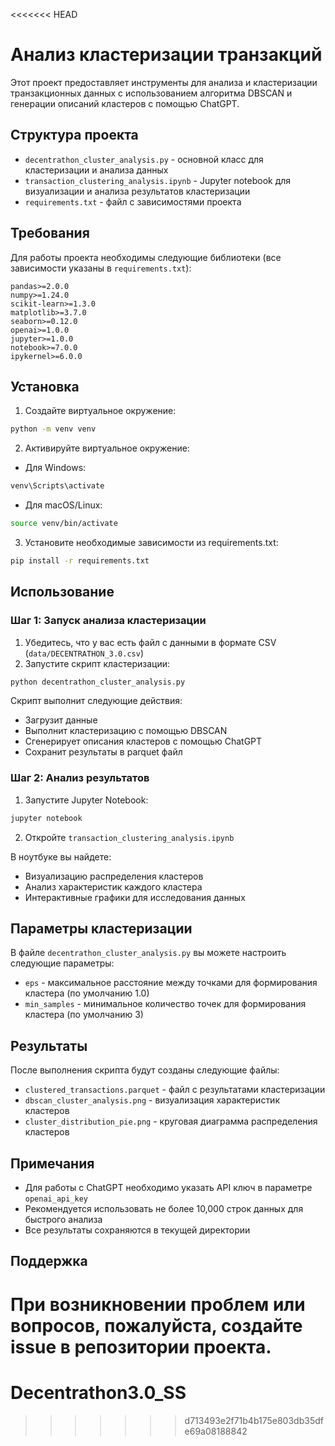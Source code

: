 <<<<<<< HEAD
# Анализ кластеризации транзакций

Этот проект предоставляет инструменты для анализа и кластеризации транзакционных данных с использованием алгоритма DBSCAN и генерации описаний кластеров с помощью ChatGPT.

## Структура проекта

- `decentrathon_cluster_analysis.py` - основной класс для кластеризации и анализа данных
- `transaction_clustering_analysis.ipynb` - Jupyter notebook для визуализации и анализа результатов кластеризации
- `requirements.txt` - файл с зависимостями проекта

## Требования

Для работы проекта необходимы следующие библиотеки (все зависимости указаны в `requirements.txt`):
```
pandas>=2.0.0
numpy>=1.24.0
scikit-learn>=1.3.0
matplotlib>=3.7.0
seaborn>=0.12.0
openai>=1.0.0
jupyter>=1.0.0
notebook>=7.0.0
ipykernel>=6.0.0
```

## Установка

1. Создайте виртуальное окружение:
```bash
python -m venv venv
```

2. Активируйте виртуальное окружение:
- Для Windows:
```bash
venv\Scripts\activate
```
- Для macOS/Linux:
```bash
source venv/bin/activate
```

3. Установите необходимые зависимости из requirements.txt:
```bash
pip install -r requirements.txt
```

## Использование

### Шаг 1: Запуск анализа кластеризации

1. Убедитесь, что у вас есть файл с данными в формате CSV (`data/DECENTRATHON_3.0.csv`)
2. Запустите скрипт кластеризации:
```bash
python decentrathon_cluster_analysis.py
```

Скрипт выполнит следующие действия:
- Загрузит данные
- Выполнит кластеризацию с помощью DBSCAN
- Сгенерирует описания кластеров с помощью ChatGPT
- Сохранит результаты в parquet файл

### Шаг 2: Анализ результатов

1. Запустите Jupyter Notebook:
```bash
jupyter notebook
```

2. Откройте `transaction_clustering_analysis.ipynb`

В ноутбуке вы найдете:
- Визуализацию распределения кластеров
- Анализ характеристик каждого кластера
- Интерактивные графики для исследования данных

## Параметры кластеризации

В файле `decentrathon_cluster_analysis.py` вы можете настроить следующие параметры:
- `eps` - максимальное расстояние между точками для формирования кластера (по умолчанию 1.0)
- `min_samples` - минимальное количество точек для формирования кластера (по умолчанию 3)

## Результаты

После выполнения скрипта будут созданы следующие файлы:
- `clustered_transactions.parquet` - файл с результатами кластеризации
- `dbscan_cluster_analysis.png` - визуализация характеристик кластеров
- `cluster_distribution_pie.png` - круговая диаграмма распределения кластеров

## Примечания

- Для работы с ChatGPT необходимо указать API ключ в параметре `openai_api_key`
- Рекомендуется использовать не более 10,000 строк данных для быстрого анализа
- Все результаты сохраняются в текущей директории

## Поддержка

При возникновении проблем или вопросов, пожалуйста, создайте issue в репозитории проекта. 
=======
# Decentrathon3.0_SS
>>>>>>> d713493e2f71b4b175e803db35dfe69a08188842
